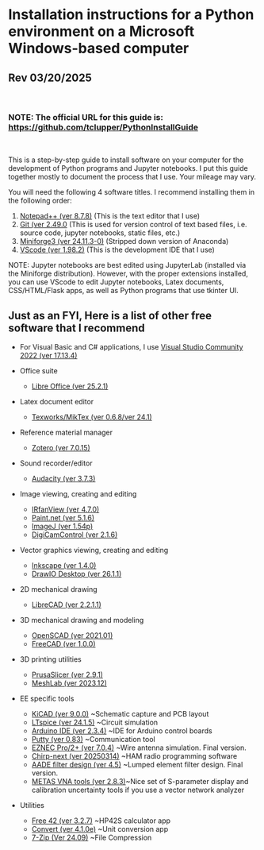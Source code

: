 # Installation instructions for a Python environment on a Microsoft Windows-based computer

## Rev 03/20/2025 
<br>

### NOTE: The official URL for this guide is:  https://github.com/tclupper/PythonInstallGuide 
<br>

This is a step-by-step guide to install software on your computer for the development of Python programs and Jupyter notebooks.  I put this guide together mostly to document the process that I use.  Your mileage may vary.

You will need the following 4 software titles. I recommend installing them in the following order:

1) [Notepad++ (ver 8.7.8)](NotepadPlusPlus.md) (This is the text editor that I use)
2) [Git (ver 2.49.0](Git.md)  (This is used for version control of text based files, i.e. source code, jupyter notebooks, static files, etc.)
3) [Miniforge3 (ver 24.11.3-0)](Miniforge.md)  (Stripped down version of Anaconda)
4) [VScode (ver 1.98.2)](VScode.md)  (This is the development IDE that I use)

NOTE: Jupyter notebooks are best edited using JupyterLab (installed via the Miniforge distribution).  However, with the proper extensions installed, you can use VScode to edit Jupyter notebooks, Latex documents, CSS/HTML/Flask apps, as well as Python programs that use tkinter UI.

## Just as an FYI, Here is a list of other free software that I recommend
* For Visual Basic and C# applications, I use [Visual Studio Community 2022 (ver 17.13.4)](https://visualstudio.microsoft.com/vs/community)

* Office suite

    * [Libre Office (ver 25.2.1)](https://www.libreoffice.org)
* Latex document editor
    * [Texworks/MikTex (ver 0.6.8/ver 24.1)](https://miktex.org/download)
* Reference material manager
    * [Zotero (ver 7.0.15)](https://www.zotero.org/download/)
* Sound recorder/editor
    * [Audacity (ver 3.7.3)](https://www.audacityteam.org)
* Image viewing, creating and editing
    * [IRfanView (ver 4.7.0)](https://www.irfanview.com)
    * [Paint.net (ver 5.1.6)](https://www.getpaint.net)
    * [ImageJ (ver 1.54p)](https://imagej.net/)
    * [DigiCamControl (ver 2.1.6)](https://www.digicamcontrol.com/download)
* Vector graphics viewing, creating and editing
    * [Inkscape (ver 1.4.0)](https://inkscape.org)
    * [DrawIO Desktop (ver 26.1.1)](https://github.com/jgraph/drawio-desktop/releases)
* 2D mechanical drawing
    * [LibreCAD (ver 2.2.1.1)](https://github.com/LibreCAD/LibreCAD/releases)
* 3D mechanical drawing and modeling
    * [OpenSCAD (ver 2021.01)](https://openscad.org/downloads.html)
    * [FreeCAD (ver 1.0.0)](https://www.freecadweb.org)
* 3D printing utilities
    * [PrusaSlicer (ver 2.9.1)](https://www.prusa3d.com/prusaslicer)
    * [MeshLab (ver 2023.12)](https://www.meshlab.net/#download)
* EE specific tools
    * [KiCAD (ver 9.0.0)](https://kicad.org/download/windows/) ~Schematic capture and PCB layout
    * [LTspice (ver 24.1.5)](https://www.analog.com/en/design-center/design-tools-and-calculators/ltspice-simulator.html) ~Circuit simulation
    * [Arduino IDE (ver 2.3.4)](https://www.arduino.cc/en/software) ~IDE for Arduino control boards
    * [Putty (ver 0.83)](https://www.putty.org) ~Communication tool
    * [EZNEC Pro/2+ (ver 7.0.4)](https://www.eznec.com/) ~Wire antenna simulation. Final version.
    * [Chirp-next (ver 20250314)](https://chirp.danplanet.com/projects/chirp/wiki/Download) ~HAM radio programming software
    * [AADE filter design (ver 4.5)](http://www.ke5fx.com/aadeflt.htm) ~Lumped element filter design. Final version.
    * [METAS VNA tools (ver 2.8.3)](https://www.metas.ch/metas/en/home/fabe/hochfrequenz/vna-tools.html)~Nice set of S-parameter display and calibration uncertainty tools if you use a vector network analyzer
* Utilities
    * [Free 42 (ver 3.2.7)](https://thomasokken.com/free42/) ~HP42S calculator app
    * [Convert (ver 4.1.0e)](https://joshmadison.com/convert-for-windows/) ~Unit conversion app
    * [7-Zip (Ver 24.09)](https://www.7-zip.org/) ~File Compression